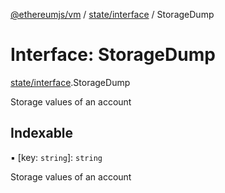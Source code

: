 [@ethereumjs/vm](../README.md) / [state/interface](../modules/state_interface.md) / StorageDump

# Interface: StorageDump

[state/interface](../modules/state_interface.md).StorageDump

Storage values of an account

## Indexable

▪ [key: `string`]: `string`

Storage values of an account
